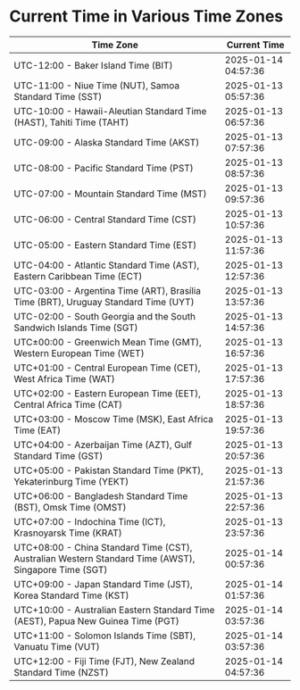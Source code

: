 # Current Time in Various Time Zones

| Time Zone | Current Time |
|-----------|--------------|
| UTC-12:00 - Baker Island Time (BIT) | 2025-01-14 04:57:36 |
| UTC-11:00 - Niue Time (NUT), Samoa Standard Time (SST) | 2025-01-13 05:57:36 |
| UTC-10:00 - Hawaii-Aleutian Standard Time (HAST), Tahiti Time (TAHT) | 2025-01-13 06:57:36 |
| UTC-09:00 - Alaska Standard Time (AKST) | 2025-01-13 07:57:36 |
| UTC-08:00 - Pacific Standard Time (PST) | 2025-01-13 08:57:36 |
| UTC-07:00 - Mountain Standard Time (MST) | 2025-01-13 09:57:36 |
| UTC-06:00 - Central Standard Time (CST) | 2025-01-13 10:57:36 |
| UTC-05:00 - Eastern Standard Time (EST) | 2025-01-13 11:57:36 |
| UTC-04:00 - Atlantic Standard Time (AST), Eastern Caribbean Time (ECT) | 2025-01-13 12:57:36 |
| UTC-03:00 - Argentina Time (ART), Brasília Time (BRT), Uruguay Standard Time (UYT) | 2025-01-13 13:57:36 |
| UTC-02:00 - South Georgia and the South Sandwich Islands Time (SGT) | 2025-01-13 14:57:36 |
| UTC±00:00 - Greenwich Mean Time (GMT), Western European Time (WET) | 2025-01-13 16:57:36 |
| UTC+01:00 - Central European Time (CET), West Africa Time (WAT) | 2025-01-13 17:57:36 |
| UTC+02:00 - Eastern European Time (EET), Central Africa Time (CAT) | 2025-01-13 18:57:36 |
| UTC+03:00 - Moscow Time (MSK), East Africa Time (EAT) | 2025-01-13 19:57:36 |
| UTC+04:00 - Azerbaijan Time (AZT), Gulf Standard Time (GST) | 2025-01-13 20:57:36 |
| UTC+05:00 - Pakistan Standard Time (PKT), Yekaterinburg Time (YEKT) | 2025-01-13 21:57:36 |
| UTC+06:00 - Bangladesh Standard Time (BST), Omsk Time (OMST) | 2025-01-13 22:57:36 |
| UTC+07:00 - Indochina Time (ICT), Krasnoyarsk Time (KRAT) | 2025-01-13 23:57:36 |
| UTC+08:00 - China Standard Time (CST), Australian Western Standard Time (AWST), Singapore Time (SGT) | 2025-01-14 00:57:36 |
| UTC+09:00 - Japan Standard Time (JST), Korea Standard Time (KST) | 2025-01-14 01:57:36 |
| UTC+10:00 - Australian Eastern Standard Time (AEST), Papua New Guinea Time (PGT) | 2025-01-14 03:57:36 |
| UTC+11:00 - Solomon Islands Time (SBT), Vanuatu Time (VUT) | 2025-01-14 03:57:36 |
| UTC+12:00 - Fiji Time (FJT), New Zealand Standard Time (NZST) | 2025-01-14 04:57:36 |
